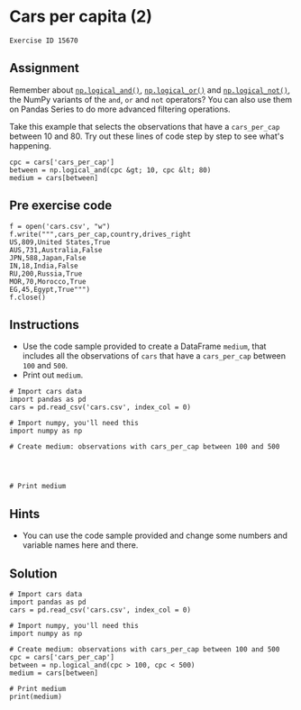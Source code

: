 
#  Cars per capita (2)

```
Exercise ID 15670
```

##  Assignment 

Remember about [`np.logical_and()`](http://docs.scipy.org/doc/numpy-1.10.0/reference/generated/numpy.logical_and.html), [`np.logical_or()`](http://docs.scipy.org/doc/numpy-1.10.0/reference/generated/numpy.logical_or.html) and [`np.logical_not()`](http://docs.scipy.org/doc/numpy-1.10.0/reference/generated/numpy.logical_not.html), the NumPy variants of the `and`, `or` and `not` operators? You can also use them on Pandas Series to do more advanced filtering operations.

Take this example that selects the observations that have a `cars_per_cap` between 10 and 80. Try out these lines of code step by step to see what's happening.

```
cpc = cars['cars_per_cap']
between = np.logical_and(cpc &gt; 10, cpc &lt; 80)
medium = cars[between]

```

##  Pre exercise code 

```
f = open('cars.csv', "w")
f.write(""",cars_per_cap,country,drives_right
US,809,United States,True
AUS,731,Australia,False
JPN,588,Japan,False
IN,18,India,False
RU,200,Russia,True
MOR,70,Morocco,True
EG,45,Egypt,True""")
f.close()
```



##  Instructions 

- Use the code sample provided to create a DataFrame `medium`, that includes all the observations of `cars` that have a `cars_per_cap` between `100` and `500`.
- Print out `medium`.



```
# Import cars data
import pandas as pd
cars = pd.read_csv('cars.csv', index_col = 0)

# Import numpy, you'll need this
import numpy as np

# Create medium: observations with cars_per_cap between 100 and 500




# Print medium

```

##  Hints 

- You can use the code sample provided and change some numbers and variable names here and there.



##  Solution 

```
# Import cars data
import pandas as pd
cars = pd.read_csv('cars.csv', index_col = 0)

# Import numpy, you'll need this
import numpy as np

# Create medium: observations with cars_per_cap between 100 and 500
cpc = cars['cars_per_cap']
between = np.logical_and(cpc > 100, cpc < 500)
medium = cars[between]

# Print medium
print(medium)
```


